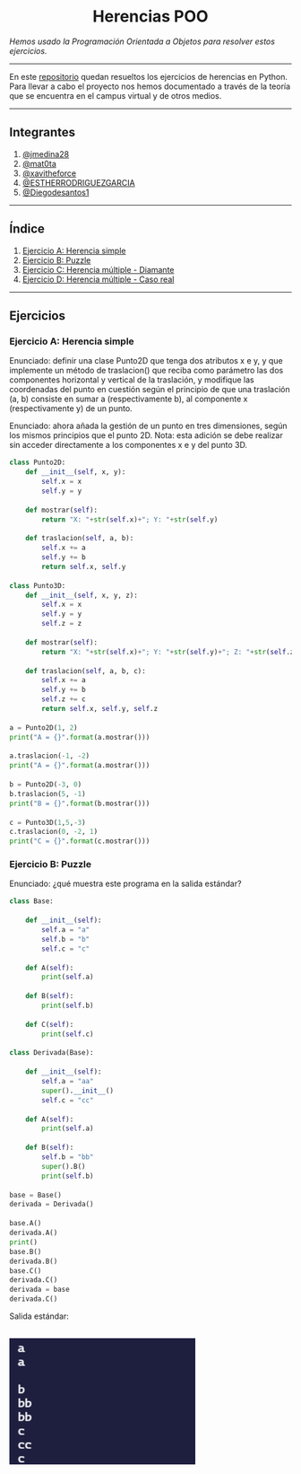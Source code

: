 <h1 align="center">Herencias POO</h1>

*Hemos usado la Programación Orientada a Objetos para resolver estos ejercicios.*

---

En este [repositorio](https://github.com/Diegodesantos1/Ejercicios_POO_Grupal) quedan resueltos los ejercicios de herencias en Python. Para llevar a cabo el proyecto nos hemos documentado a través de la teoría que se encuentra en el campus virtual y de otros medios.

***

## Integrantes

1. [@jmedina28](https://github.com/jmedina28)
2. [@mat0ta](https://github.com/mat0ta)
3. [@xavitheforce](https://github.com/Xavitheforce)
4. [@ESTHERRODRIGUEZGARCIA](https://github.com/ESTHERRODRIGUEZGARCIA)
5. [@Diegodesantos1](https://github.com/Diegodesantos1)

***

## Índice
1. [Ejercicio A: Herencia simple ](#id1)
2. [Ejercicio B: Puzzle](#id2)
3. [Ejercicio C: Herencia múltiple - Diamante](#id3)
4. [Ejercicio D: Herencia múltiple - Caso real](#id4)
***
## Ejercicios

### Ejercicio A: Herencia simple<a name="id1"></a>

Enunciado: definir una clase Punto2D que tenga dos atributos x e y, y que implemente un método de traslacion() que reciba como parámetro las dos componentes horizontal y vertical de la traslación, y modifique las coordenadas del punto en cuestión según el principio de que una traslación (a, b) consiste en sumar a (respectivamente b), al componente x (respectivamente y) de un punto.

Enunciado: ahora añada la gestión de un punto en tres dimensiones, según los mismos principios que el punto 2D. Nota: esta adición se debe realizar sin acceder directamente a los componentes x e y del punto 3D.


```python
class Punto2D:
    def __init__(self, x, y):
        self.x = x
        self.y = y

    def mostrar(self):
        return "X: "+str(self.x)+"; Y: "+str(self.y)

    def traslacion(self, a, b):
        self.x += a
        self.y += b
        return self.x, self.y

class Punto3D:
    def __init__(self, x, y, z):
        self.x = x
        self.y = y
        self.z = z

    def mostrar(self):
        return "X: "+str(self.x)+"; Y: "+str(self.y)+"; Z: "+str(self.z)

    def traslacion(self, a, b, c):
        self.x += a
        self.y += b
        self.z += c
        return self.x, self.y, self.z

a = Punto2D(1, 2) 
print("A = {}".format(a.mostrar()))
 
a.traslacion(-1, -2) 
print("A = {}".format(a.mostrar()))
 
b = Punto2D(-3, 0) 
b.traslacion(5, -1) 
print("B = {}".format(b.mostrar()))

c = Punto3D(1,5,-3) 
c.traslacion(0, -2, 1) 
print("C = {}".format(c.mostrar()))

```

### Ejercicio B: Puzzle<a name="id2"></a>

Enunciado: ¿qué muestra este programa en la salida estándar?

```python
class Base: 
 
    def __init__(self): 
        self.a = "a" 
        self.b = "b" 
        self.c = "c" 
 
    def A(self): 
        print(self.a) 
 
    def B(self): 
        print(self.b) 
 
    def C(self): 
        print(self.c) 
 
class Derivada(Base): 
 
    def __init__(self): 
        self.a = "aa" 
        super().__init__() 
        self.c = "cc" 
 
    def A(self): 
        print(self.a) 
 
    def B(self): 
        self.b = "bb" 
        super().B() 
        print(self.b) 
 
base = Base() 
derivada = Derivada() 
 
base.A() 
derivada.A() 
print() 
base.B() 
derivada.B() 
base.C() 
derivada.C() 
derivada = base 
derivada.C() 
```
Salida estándar:

<br>
<img height="225" src="imagenes/salidaestandar.png" />
<br>
